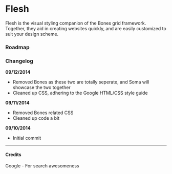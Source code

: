 # Flesh
Flesh is the visual styling companion of the Bones grid framework. Together,
they aid in creating websites quickly, and are easily customized to suit your
design scheme.


### Roadmap


### Changelog
**09/12/2014**
* Removed Bones as these two are totally seperate, and Soma will showcase the two together
* Cleaned up CSS, adhering to the Google HTML/CSS style guide

**09/11/2014**
* Removed Bones related CSS
* Cleaned up code a bit

**09/10/2014**
* Initial commit

---

#### Credits
Google \- For search awesomeness
